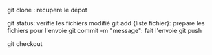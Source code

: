 
git clone : recupere le dépot

git status: verifie les fichiers modifié
git add {liste fichier}: prepare les fichiers pour l'envoie
git commit -m "message":  fait l'envoie
git push

git checkout